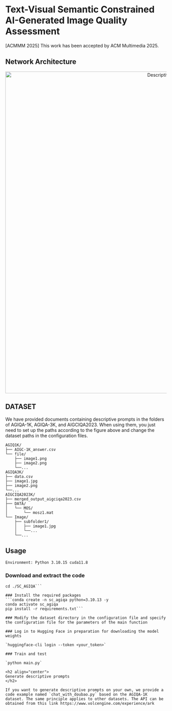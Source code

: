 # Text-Visual Semantic Constrained AI-Generated Image Quality Assessment
[ACMMM 2025] This work has been accepted by ACM Multimedia 2025.

## Network Architecture
<p align="center">
  <img src="https://github.com/user-attachments/assets/b5bfa381-4c95-4e88-8fa6-0d8a59cb2100" alt="Descriptive Alt Text" width="1000">
</p>

## DATASET
We have provided documents containing descriptive prompts in the folders of AGIQA-1K, AGIQA-3K, and AIGCIQA2023. When using them, you just need to set up the paths according to the figure above and change the dataset paths in the configuration files.
```
AGIQ1K/
├── AIGC-1K_answer.csv
└── file/
    ├── image1.png
    ├── image2.png
    └──...
AGIQA3K/
├── data.csv
├── image1.jpg
├── image2.png
└──...
AIGCIQA2023K/
├── merged_output_aigciqa2023.csv
├── DATA/
│   └── MOS/
│       └── mosz1.mat
└── Image/
    ├── subfolder1/
    │   ├── image1.jpg
    │   └──...
    └──...
```

## Usage

`Environment: Python 3.10.15 cuda11.8`

### Download and extract the code  
```git clone https://github.com/mozhu1/SC-AGIQA.git
cd ./SC_AGIQA```

### Install the required packages
```conda create -n sc_agiqa python=3.10.13 -y
conda activate sc_agiqa
pip install -r requirements.txt```

### Modify the dataset directory in the configuration file and specify the configuration file for the parameters of the main function  

### Log in to Hugging Face in preparation for downloading the model weights

`huggingface-cli login --token <your_token>`

### Train and test

`python main.py`

<h2 align="center">
Generate descriptive prompts
</h2>

If you want to generate descriptive prompts on your own, we provide a code example named `chat_with_doubao.py` based on the AGIQA-1K dataset. The same principle applies to other datasets. The API can be obtained from this link https://www.volcengine.com/experience/ark

